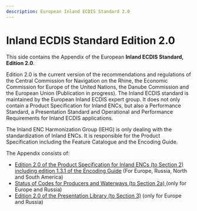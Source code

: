 ```yaml
---
description: European Inland ECDIS Standard 2.0
---
```


# Inland ECDIS Standard Edition 2.0

This side contains the Appendix of the European **Inland ECDIS Standard, Edition 2.0**. 

Edition 2.0 is the current version of the recommendations and regulations of the Central Commission for Navigation on the Rhine, the Economic Commission for Europe of the United Nations, the Danube Commission and the European Union \(Publication in progress\). The Inland ECDIS standard is maintained by the European Inland ECDIS expert group. It does not only contain a Product Specification for Inland ENCs, but also a Performance Standard, a Presentation Standard and Operational and Performance Requirements for Inland ECDIS applications. 

The Inland ENC Harmonization Group \(IEHG\) is only dealing with the standardization of Inland ENCs. It is responsible for the Product Specification including the Feature Catalogue and the Encoding Guide. 

The Appendix consists of:

* [Edition 2.0 of the Product Specification for Inland ENCs \(to Section 2\) including edition 1.3.1 of the Encoding Guide](ienc-product-specification-2.0/) \(For Europe, Russia, North and South America\)
* [Status of Codes for Producers and Waterways \(to Section 2a\) ](https://ienc.gitbook.io/ienc-main/status-of-codes-for-producers-and-waterways)\(only for Europe and Russia\)
* [Edition 2.0 of the Presentation Library \(to Section 3\)](status-of-the-ienc-presentation-library-2.0/) \(only for Europe and Russia\)

